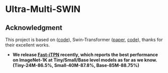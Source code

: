 # Ultra-Multi-SWIN




## Acknowledgment

This project is based on ([code](https://github.com/WZMIAOMIAO/deep-learning-for-image-processing)), Swin-Transformer ([paper](https://arxiv.org/pdf/2103.14030.pdf), [code](https://github.com/microsoft/Swin-Transformer)), thanks for their excellent works.

* **We release [Fast-iTPN](https://github.com/sunsmarterjie/iTPN/tree/main/fast_itpn) recently, which reports the best performance on ImageNet-1K at Tiny/Small/Base level models as far as we know. (Tiny-24M-86.5%, Small-40M-87.8%, Base-85M-88.75%)**
